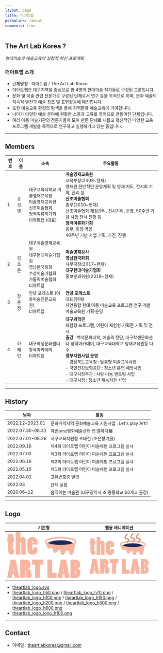 ```yaml
---
layout: page
title: 더아트랩
permalink: /about
comments: true
---
```

## The Art Lab Korea ?

_현대미술과 예술교육의 실험적 혁신 프로젝트_

### 더아트랩 소개

* 단체명칭 : 더아트랩 / The Art Lab _Korea_
* 더아트랩은 대구지역을 중심으로 한 4명의 현대미술 작가들로 구성된 그룹입니다.
* 문화 및 예술 관련 전문가로 구성된 단체로서 연구 등을 목적으로 하며, 문화 예술의 지속적 발전과 예술 창조 및 표현활동에 매진합니다.
* 또한 예술교육 환경의 탐색을 통해 지역문화 예술교육에 기여합니다.
* 나아가 다양한 예술 분야에 원활한 소통과 교류를 목적으로 만들어진 단체입니다.
* 여러 아동 미술기관의 전문가들이 모여 만든 단체로 새롭고 혁신적인 다양한 교육 프로그램 개발을 목적으로 연구하고 실행해가고 있는 중입니다.



------

## Members

|번호 |이름   |소속  |주요활동  |
|-----|-------|------|----------|
|1    |송선영 |대구교육대학교 미술영재교육원 <br/>미술영재교육원 <br/>신조미술협회 <br/>청백여류회가회 <br/>더아트랩 (대표)|**미술영재교육원**<br/> 교육부장(2008~현재)<br/> 영재원 전반적인 운영계획 및 영재 지도, 전시회 기획, 관리 등<br/>**신조미술협회**<br/> 총무(2010~현재)<br/> 신조미술협회 재정관리, 전시기획, 운영, 50주년 기념 사업 전시 진행 등<br/>**청백여류화가회**<br/> 총무, 회장 역임<br/> 40주년 기념 사업 기획, 추진, 진행|
|2 |김조은 |대구예술영재교육원 <br/>대구현대미술가협회 <br/>영남한국화회 <br/>수성미술가협회 <br/>가톨릭미술협회 <br/>더아트랩|**미술영재강사**<br/>**영남한국화회**<br/> 사무국장(2017~현재)<br/>**대구현대미술가협회**<br/> 홍보분과위원(2018~현재)|
|3    |장윤정 | 안녕 포레스트 (아동미술전문교육원) <br/>더아트랩 | **안녕 포레스트**<br/> 대표(현재)<br/> 자연융합 현대 아동 미술교육 프로그램 연구‧개발<br/> 미술교육원 기획‧운영 |
|4    |하혜민 | 대구학생문화센터 <br/>창작아카데미 <br/>더아트랩 | **대구과학관** <br/> 체험형 프로그램, 어린이 체험형 기획전 기획 및 전시 <br/>**출강** :  백석문화대학, 예술의 전당, 대구학생문화센터 창작아카데미, 대구교육대학교 영재교육원등 다수 <br/>**정부지원사업 운영** <br/>\- 경상북도교육청 : 맞춤형 미술교육사업<br/>\- 국민건강보험공단 :  청소년 흡연 예방사업 <br/>\- 대구시청주관 :  사랑 나눔 멘토링 사업 <br/>\- 대구시청 :  청소년 재능지원 사업 |



------

## History

|날짜             |활동               |
|-----------------|-------------------|
|2022.12~2023.01 |문화취약지역 문화예술교육 지원사업 : Let's play Art!! |
|2022.07.30~08.31 |하빈pmz평화예술센터 연:결하다展 |
|2022.07.01~08.26 |서구교육지원청 초대전 (조은향기展) |
|2022.09.18       |제4회 더아트랩 어린이 미술체험 프로그램 실시 |
|2022.07.03       |제3회 더아트랩 어린이 미술체험 프로그램 실시 |
|2022.06.19       |제2회 더아트랩 어린이 미술체험 프로그램 실시 |
|2022.05.15       |제1회 더아트랩 어린이 미술체험 프로그램 실시 |
|2022.04.01       |고유번호증 발급 |
|2022.03          |단체 설립 |
|2020.06~12       |움직이는 미술관 (대구광역시 초·중등학교 60개교 출강) |



------

## Logo

|기본형 |웹용 애니메이션 |
|-------|----------------|
| ![theartlab_logo_h150.png](../assets/images/theartlab_logo_h150.png) | ![theartlab_logo_h150.png](../assets/images/theartlab_ani/h150/theartlab_ani.gif) |

* [theartlab_logo.svg](../assets/images/theartlab_logo.svg)
* [theartlab_logo_h50.png](../assets/images/theartlab_logo_h50.png) / [theartlab_logo_h70.png](../assets/images/theartlab_logo_h70.png) / [theartlab_logo_h100.png](../assets/images/theartlab_logo_h100.png) / [theartlab_logo_h150.png](../assets/images/theartlab_logo_h150.png) / [theartlab_logo_h200.png](../assets/images/theartlab_logo_h200.png) / [theartlab_logo_h300.png](../assets/images/theartlab_logo_h300.png) / [theartlab_logo_h600.png](../assets/images/theartlab_logo_h600.png)
* [theartlab_logo_long_h100.png](../assets/images/theartlab_logo_long_h100.png) 


------

## Contact

* 이메일 :  theartlabkorea@gmail.com
